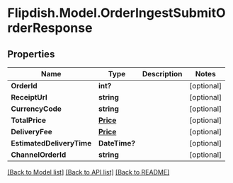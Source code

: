 # Flipdish.Model.OrderIngestSubmitOrderResponse
## Properties

Name | Type | Description | Notes
------------ | ------------- | ------------- | -------------
**OrderId** | **int?** |  | [optional] 
**ReceiptUrl** | **string** |  | [optional] 
**CurrencyCode** | **string** |  | [optional] 
**TotalPrice** | [**Price**](Price.md) |  | [optional] 
**DeliveryFee** | [**Price**](Price.md) |  | [optional] 
**EstimatedDeliveryTime** | **DateTime?** |  | [optional] 
**ChannelOrderId** | **string** |  | [optional] 

[[Back to Model list]](../README.md#documentation-for-models) [[Back to API list]](../README.md#documentation-for-api-endpoints) [[Back to README]](../README.md)


